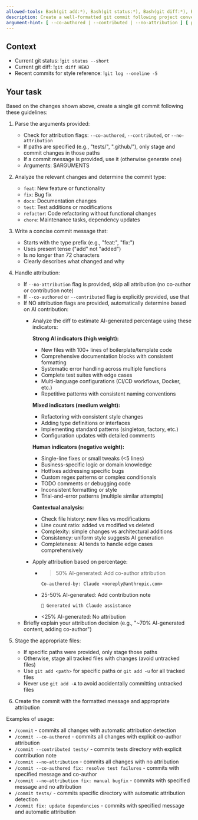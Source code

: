 ```yaml
---
allowed-tools: Bash(git add:*), Bash(git status:*), Bash(git diff:*), Bash(git commit:*), Bash(git log:*)
description: Create a well-formatted git commit following project conventions
argument-hint: [ --co-authored | --contributed | --no-attribution ] [ paths... ] [ message ] - e.g., "tests/" or "--co-authored fix: update dependencies"
---
```


## Context

- Current git status: !`git status --short`
- Current git diff: !`git diff HEAD`
- Recent commits for style reference: !`git log --oneline -5`

## Your task

Based on the changes shown above, create a single git commit following these guidelines:

1. Parse the arguments provided:
    - Check for attribution flags: `--co-authored`, `--contributed`, or `--no-attribution`
    - If paths are specified (e.g., "tests/", ".github/"), only stage and commit changes in those paths
    - If a commit message is provided, use it (otherwise generate one)
    - Arguments: $ARGUMENTS

2. Analyze the relevant changes and determine the commit type:
    - `feat`: New feature or functionality
    - `fix`: Bug fix
    - `docs`: Documentation changes
    - `test`: Test additions or modifications
    - `refactor`: Code refactoring without functional changes
    - `chore`: Maintenance tasks, dependency updates

3. Write a concise commit message that:
    - Starts with the type prefix (e.g., "feat:", "fix:")
    - Uses present tense ("add" not "added")
    - Is no longer than 72 characters
    - Clearly describes what changed and why

4. Handle attribution:
    - If `--no-attribution` flag is provided, skip all attribution (no co-author or contribution note)
    - If `--co-authored` or `--contributed` flag is explicitly provided, use that
    - If NO attribution flags are provided, automatically determine based on AI contribution:
        * Analyze the diff to estimate AI-generated percentage using these indicators:

          **Strong AI indicators (high weight):**
            - New files with 100+ lines of boilerplate/template code
            - Comprehensive documentation blocks with consistent formatting
            - Systematic error handling across multiple functions
            - Complete test suites with edge cases
            - Multi-language configurations (CI/CD workflows, Docker, etc.)
            - Repetitive patterns with consistent naming conventions

          **Mixed indicators (medium weight):**
            - Refactoring with consistent style changes
            - Adding type definitions or interfaces
            - Implementing standard patterns (singleton, factory, etc.)
            - Configuration updates with detailed comments

          **Human indicators (negative weight):**
            - Single-line fixes or small tweaks (<5 lines)
            - Business-specific logic or domain knowledge
            - Hotfixes addressing specific bugs
            - Custom regex patterns or complex conditionals
            - TODO comments or debugging code
            - Inconsistent formatting or style
            - Trial-and-error patterns (multiple similar attempts)

          **Contextual analysis:**
            - Check file history: new files vs modifications
            - Line count ratio: added vs modified vs deleted
            - Complexity: simple changes vs architectural additions
            - Consistency: uniform style suggests AI generation
            - Completeness: AI tends to handle edge cases comprehensively

        * Apply attribution based on percentage:
            - > 50% AI-generated: Add co-author attribution
              ```
              Co-authored-by: Claude <noreply@anthropic.com>
              ```
            - 25-50% AI-generated: Add contribution note
              ```
              🤖 Generated with Claude assistance
              ```
            - <25% AI-generated: No attribution
    - Briefly explain your attribution decision (e.g., "~70% AI-generated content, adding co-author")

5. Stage the appropriate files:
    - If specific paths were provided, only stage those paths
    - Otherwise, stage all tracked files with changes (avoid untracked files)
    - Use `git add <path>` for specific paths or `git add -u` for all tracked files
    - Never use `git add -A` to avoid accidentally committing untracked files

6. Create the commit with the formatted message and appropriate attribution

Examples of usage:

- `/commit` - commits all changes with automatic attribution detection
- `/commit --co-authored` - commits all changes with explicit co-author attribution
- `/commit --contributed tests/` - commits tests directory with explicit contribution note
- `/commit --no-attribution` - commits all changes with no attribution
- `/commit --co-authored fix: resolve test failures` - commits with specified message and co-author
- `/commit --no-attribution fix: manual bugfix` - commits with specified message and no attribution
- `/commit tests/` - commits specific directory with automatic attribution detection
- `/commit fix: update dependencies` - commits with specified message and automatic attribution